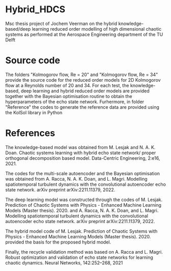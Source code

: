 # Hybrid_HDCS
Msc thesis project of Jochem Veerman on the hybrid knowledge-based/deep learning reduced order modelling of high dimensional chaotic systems as performed at the Aerospace Engineering department of the TU Delft

# Source code
The folders "Kolmogorov flow, Re = 20" and "Kolmogorov flow, Re = 34" provide the source code for the reduced order models for 2D Kolmogorov flow at a Reynolds number of 20 and 34. For each test, the knowledge-based, deep learning and hybrid reduced order models are provided together with the Bayesian optimisation routine to obtain the hyperparameters of the echo state network. Furhermore, in folder "Reference" the codes to generate the reference data are provided using the KolSol library in Python

# References
The knowledge-based model was obtained from 
M. Lesjak and N. A. K. Doan. Chaotic systems learning with hybrid echo state network/ proper orthogonal decomposition based model. Data-Centric Engineering, 2:e16, 2021.

The codes for the multi-scale autoencoder and the Bayesian optimisation was obtained from
A. Racca, N. A. K. Doan, and L. Magri. Modelling spatiotemporal turbulent dynamics with the convolutional autoencoder echo state network. arXiv preprint arXiv:2211.11379, 2022.

The deep learning model was constructed through the codes of 
M. Lesjak. Prediction of Chaotic Systems with Physics - Enhanced Machine Learning Models (Master thesis). 2020.
and 
A. Racca, N. A. K. Doan, and L. Magri. Modelling spatiotemporal turbulent dynamics with the convolutional autoencoder echo state network. arXiv preprint arXiv:2211.11379, 2022.

The hybrid model code of M. Lesjak. Prediction of Chaotic Systems with Physics - Enhanced Machine Learning Models (Master thesis). 2020. provided the basis for the proposed hybrid model.

Finally, the recycle validation method was based on A. Racca and L. Magri. Robust optimization and validation of echo state networks for learning chaotic dynamics. Neural Networks, 142:252–268, 2021
